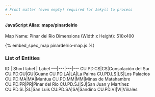 ```yaml
---
# Front matter (even empty) required for Jekyll to process
---
```


#### JavaScript Alias: maps/pinardelrio

Map Name: Pinar del Rio
Dimensions (Width x Height): 510x400



{% embed_spec_map pinardelrio-map.js %}

### List of Entities

ID | Short label | Label
---|---|---|---
CU.PD.CS|CS|Consolación del Sur
CU.PD.GU|GU|Guane
CU.PD.LA|LA|La Palma
CU.PD.LS|LS|Los Palacios
CU.PD.MA|MA|Mantua
CU.PD.MM|MM|Minas de Matahambre
CU.PD.PR|PR|Pinar del Río
CU.PD.SJ|SJ|San Juan y Martínez
CU.PD.SL|SL|San Luis
CU.PD.SA|SA|Sandino
CU.PD.VI|VI|Viñales